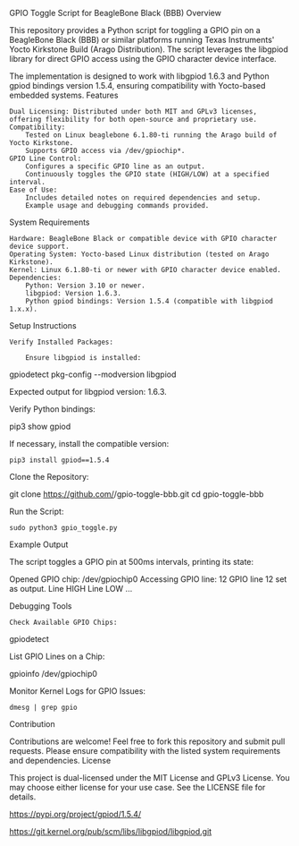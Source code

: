 GPIO Toggle Script for BeagleBone Black (BBB)
Overview

This repository provides a Python script for toggling a GPIO pin on a BeagleBone Black (BBB) or similar platforms running Texas Instruments' Yocto Kirkstone Build (Arago Distribution). The script leverages the libgpiod library for direct GPIO access using the GPIO character device interface.

The implementation is designed to work with libgpiod 1.6.3 and Python gpiod bindings version 1.5.4, ensuring compatibility with Yocto-based embedded systems.
Features

    Dual Licensing: Distributed under both MIT and GPLv3 licenses, offering flexibility for both open-source and proprietary use.
    Compatibility:
        Tested on Linux beaglebone 6.1.80-ti running the Arago build of Yocto Kirkstone.
        Supports GPIO access via /dev/gpiochip*.
    GPIO Line Control:
        Configures a specific GPIO line as an output.
        Continuously toggles the GPIO state (HIGH/LOW) at a specified interval.
    Ease of Use:
        Includes detailed notes on required dependencies and setup.
        Example usage and debugging commands provided.

System Requirements

    Hardware: BeagleBone Black or compatible device with GPIO character device support.
    Operating System: Yocto-based Linux distribution (tested on Arago Kirkstone).
    Kernel: Linux 6.1.80-ti or newer with GPIO character device enabled.
    Dependencies:
        Python: Version 3.10 or newer.
        libgpiod: Version 1.6.3.
        Python gpiod bindings: Version 1.5.4 (compatible with libgpiod 1.x.x).

Setup Instructions

    Verify Installed Packages:

        Ensure libgpiod is installed:

gpiodetect
pkg-config --modversion libgpiod

Expected output for libgpiod version: 1.6.3.

Verify Python bindings:

pip3 show gpiod

If necessary, install the compatible version:

    pip3 install gpiod==1.5.4

Clone the Repository:

git clone https://github.com/<your-username>/gpio-toggle-bbb.git
cd gpio-toggle-bbb

Run the Script:

    sudo python3 gpio_toggle.py

Example Output

The script toggles a GPIO pin at 500ms intervals, printing its state:

Opened GPIO chip: /dev/gpiochip0
Accessing GPIO line: 12
GPIO line 12 set as output.
Line HIGH
Line LOW
...

Debugging Tools

    Check Available GPIO Chips:

gpiodetect

List GPIO Lines on a Chip:

gpioinfo /dev/gpiochip0

Monitor Kernel Logs for GPIO Issues:

    dmesg | grep gpio

Contribution

Contributions are welcome! Feel free to fork this repository and submit pull requests. Please ensure compatibility with the listed system requirements and dependencies.
License

This project is dual-licensed under the MIT License and GPLv3 License. You may choose either license for your use case. See the LICENSE file for details.

https://pypi.org/project/gpiod/1.5.4/

https://git.kernel.org/pub/scm/libs/libgpiod/libgpiod.git
